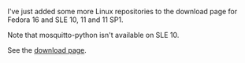 <!--
.. title: New Linux repositories
.. slug: new-linux-repositories
.. date: 2011-11-11 11:20:41
.. tags: Packaging
.. category:
.. link:
.. description:
.. type: text
-->

I've just added some more Linux repositories to the download page for Fedora 16
and SLE 10, 11 and 11 SP1.

Note that mosquitto-python isn't available on SLE 10.

See the [download page](/download).
